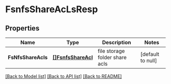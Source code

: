 # FsnfsShareAcLsResp

## Properties
Name | Type | Description | Notes
------------ | ------------- | ------------- | -------------
**FsNfsShareAcls** | [**[]FsnfsShareAcl**](FSNFSShareACL.md) | file storage folder share acls | [default to null]

[[Back to Model list]](../README.md#documentation-for-models) [[Back to API list]](../README.md#documentation-for-api-endpoints) [[Back to README]](../README.md)


